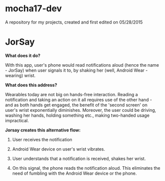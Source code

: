 # mocha17-dev
A repository for my projects, created and first edited on 05/28/2015

# JorSay
**What does it do?**

With this app, user's phone would read notifications aloud (hence the name - JorSay) when user signals it to, by shaking her (well, Android Wear - wearing) wrist.


**What does this address?**

Wearables today are not big on hands-free interaction. Reading a notification and taking an action on it all requires use of the other hand - and as both hands get engaged, the benefit of the 'second screen' on user's wrist exponentially diminishes. Moreover, the user could be driving, washing her hands, holding something etc., making two-handed usage impractical.


**Jorsay creates this alternative flow:**

1. User receives the notification

2. Android Wear device on user's wrist vibrates.

3. User understands that a notification is received, shakes her wrist.

4. On this signal, the phone reads the notification aloud. This eliminates the need of fumbling with the Android Wear device or the phone.
